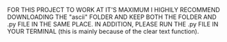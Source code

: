 FOR THIS PROJECT TO WORK AT IT'S MAXIMUM I HIGHILY RECOMMEND DOWNLOADING THE "ascii" FOLDER AND KEEP BOTH THE FOLDER AND .py FILE IN THE SAME PLACE. IN ADDITION, PLEASE RUN THE .py FILE IN YOUR TERMINAL (this is mainly because of the clear text function).
